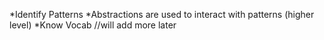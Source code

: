 *Identify Patterns
*Abstractions are used to interact with patterns (higher level)
*Know Vocab
//will add more later